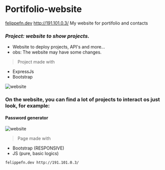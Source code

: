 # Portifolio-website
[felippefn.dev](https://felippefn.dev/) http://191.101.0.3/
My website for portifolio and contacts

### _Project: website to show projects._
- Website to deploy projects, API's and more...
- obs: The website may have some changes.


> Project made with
- ExpressJs
- Bootstrap
<!--
Com o cursor do mouse:
-->
![website](https://cdn.discordapp.com/attachments/415958635802263552/1088558523706773584/Screenshot_2023-03-23_152438.png)



<h3>On the website, you can find a lot of projects to interact os just look, for example:</h3>
<h4><strong>Password generator</strong></h4>

![website](https://cdn.discordapp.com/attachments/415958635802263552/1088559443815440545/image.png)
>Page made with
- Bootstrap (RESPONSIVE)
- JS (pure, basic logics)

```
felippefn.dev http://191.101.0.3/
```
<!--## _How the dashboard works_

The python script found in the file [main.py](https://github.com/Felippefn/Data-visualizer-Dash/blob/main/main.py), reads a file in excel, extracts column by column the necessary information and computates it as a data model for visualization. After extracting the information, the NPS (Net Promoter Score) is calculated. In this way, the user can verify all the information of the conditions established in this topic:

![image](https://user-images.githubusercontent.com/79763393/156893824-afb68f48-edea-4060-aab3-db2608e89751.png)

You can choose the <b>month</b>, <b>year</b> and <b>communication channel with the customer</b>.


## _How does the NPS calculation work?_

The NPS calculation is very simple. Percentage of Promoters - Percentage of Detractors (%Promoters - %Detractors).

<b>The function of this calculation is that:</b>-->
